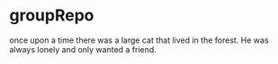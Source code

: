 # groupRepo

once upon a time there was a large cat that lived in the forest.
He was always lonely and only wanted a friend.